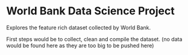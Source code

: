 # World Bank Data Science Project
Explores the feature rich dataset collected by World Bank.

First steps would be to collect, clean and compile the dataset.
(no data would be found here as they are too big to be pushed here)
